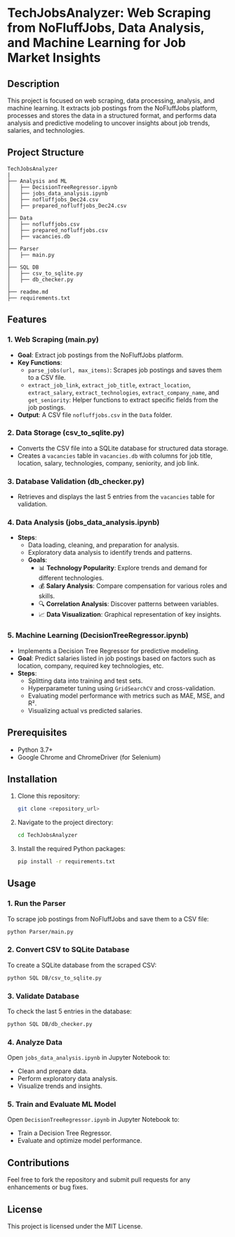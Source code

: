 # TechJobsAnalyzer: Web Scraping from NoFluffJobs, Data Analysis, and Machine Learning for Job Market Insights

## Description
This project is focused on web scraping, data processing, analysis, and machine learning. It extracts job postings from the NoFluffJobs platform, processes and stores the data in a structured format, and performs data analysis and predictive modeling to uncover insights about job trends, salaries, and technologies.

## Project Structure
```
TechJobsAnalyzer
|
├── Analysis and ML
│   ├── DecisionTreeRegressor.ipynb
│   ├── jobs_data_analysis.ipynb
│   ├── nofluffjobs_Dec24.csv
│   ├── prepared_nofluffjobs_Dec24.csv
│
├── Data
│   ├── nofluffjobs.csv
│   ├── prepared_nofluffjobs.csv
│   ├── vacancies.db
│
├── Parser
│   ├── main.py
│
├── SQL DB
│   ├── csv_to_sqlite.py
│   ├── db_checker.py
│
├── readme.md
├── requirements.txt
```

## Features

### 1. **Web Scraping (main.py)**
- **Goal**: Extract job postings from the NoFluffJobs platform.
- **Key Functions**:
  - `parse_jobs(url, max_items)`: Scrapes job postings and saves them to a CSV file.
  - `extract_job_link`, `extract_job_title`, `extract_location`, `extract_salary`, `extract_technologies`, `extract_company_name`, and `get_seniority`: Helper functions to extract specific fields from the job postings.
- **Output**: A CSV file `nofluffjobs.csv` in the `Data` folder.

### 2. **Data Storage (csv_to_sqlite.py)**
- Converts the CSV file into a SQLite database for structured data storage.
- Creates a `vacancies` table in `vacancies.db` with columns for job title, location, salary, technologies, company, seniority, and job link.

### 3. **Database Validation (db_checker.py)**
- Retrieves and displays the last 5 entries from the `vacancies` table for validation.

### 4. **Data Analysis (jobs_data_analysis.ipynb)**
- **Steps**:
  - Data loading, cleaning, and preparation for analysis.
  - Exploratory data analysis to identify trends and patterns.
  - **Goals**:
    - 📊 **Technology Popularity**: Explore trends and demand for different technologies.
    - 💰 **Salary Analysis**: Compare compensation for various roles and skills.
    - 🔍 **Correlation Analysis**: Discover patterns between variables.
    - 📈 **Data Visualization**: Graphical representation of key insights.

### 5. **Machine Learning (DecisionTreeRegressor.ipynb)**
- Implements a Decision Tree Regressor for predictive modeling.
- **Goal**: Predict salaries listed in job postings based on factors such as location, company, required key technologies, etc.
- **Steps**:
  - Splitting data into training and test sets.
  - Hyperparameter tuning using `GridSearchCV` and cross-validation.
  - Evaluating model performance with metrics such as MAE, MSE, and R².
  - Visualizing actual vs predicted salaries.

## Prerequisites
- Python 3.7+
- Google Chrome and ChromeDriver (for Selenium)

## Installation
1. Clone this repository:
   ```bash
   git clone <repository_url>
   ```
2. Navigate to the project directory:
   ```bash
   cd TechJobsAnalyzer
   ```
3. Install the required Python packages:
   ```bash
   pip install -r requirements.txt
   ```

## Usage

### 1. Run the Parser
To scrape job postings from NoFluffJobs and save them to a CSV file:
```bash
python Parser/main.py
```

### 2. Convert CSV to SQLite Database
To create a SQLite database from the scraped CSV:
```bash
python SQL DB/csv_to_sqlite.py
```

### 3. Validate Database
To check the last 5 entries in the database:
```bash
python SQL DB/db_checker.py
```

### 4. Analyze Data
Open `jobs_data_analysis.ipynb` in Jupyter Notebook to:
- Clean and prepare data.
- Perform exploratory data analysis.
- Visualize trends and insights.

### 5. Train and Evaluate ML Model
Open `DecisionTreeRegressor.ipynb` in Jupyter Notebook to:
- Train a Decision Tree Regressor.
- Evaluate and optimize model performance.

## Contributions
Feel free to fork the repository and submit pull requests for any enhancements or bug fixes.

## License
This project is licensed under the MIT License.
